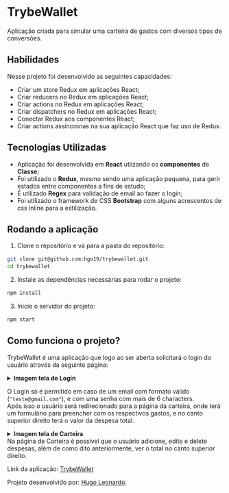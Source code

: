 
# TrybeWallet

Aplicação criada para simular uma carteira de gastos com diversos tipos de conversões.


## Habilidades

Nesse projeto foi desenvolvido as seguintes capacidades:
- Criar um store Redux em aplicações React;
- Criar reducers no Redux em aplicações React;
- Criar actions no Redux em aplicações React;
- Criar dispatchers no Redux em aplicações React;
- Conectar Redux aos componentes React;
- Criar actions assíncronas na sua aplicação React que faz uso de Redux.


## Tecnologias Utilizadas

- Aplicação foi desenvolvida em <strong>React</strong> utlizando os <strong>componentes</strong> de <strong>Classe</strong>;
- Foi utilizado o <strong>Redux</strong>, mesmo sendo uma aplicação pequena, para gerir estados entre componentes a fins de estudo;
- É utilizado <strong>Regex</strong> para validação de email ao fazer o login;
- Foi utilizado o framework de CSS <strong>Bootstrap</strong> com alguns acrescentos de css inline para a estilização.

## Rodando a aplicação


1. Clone o repositório e vá para a pasta do repositório:

```bash
git clone git@github.com:hgo19/trybewallet.git
cd trybewallet
```

2.  Instale as dependências necessárias para rodar o projeto:

```bash
npm install
```

3.  Inicie o servidor do projeto:

```bash
npm start
```


## Como funciona o projeto?

TrybeWallet é uma aplicação que logo ao ser aberta solicitará o login do usuário através da seguinte página:
<details>
<summary><strong>Imagem tela de Login </strong></summary>

![LoginTrybeWallet](./imagesReadMe/trybeWalletLogin.png)
</details>

O Login só é permitido em caso de um email com formato válido (```"teste@gmail.com"```), e com uma senha com mais de 6 characters.
<br>
Após isso o usuário será redirecionado para a página da carteira, onde terá um formulário para preencher com os respectivos gastos, e no canto superior direito terá o valor da despesa total.
<details>
<summary><strong>Imagem tela de Carteira </strong></summary>

![CarteiraTrybe](./imagesReadMe/carteiraTrybe.png)
</details>
Na página de Carteira é possível que o usuário adicione, edite e delete despesas, além de como dito anteriormente, ver o total no canto superior direito.

Link da aplicação: [TrybeWallet](https://hgo19.github.io/trybewallet/)

Projeto desenvolvido por: [Hugo Leonardo](https://www.linkedin.com/in/hugo-leop/).